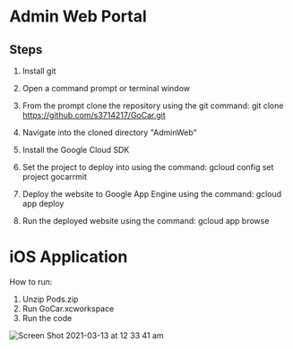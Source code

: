 # Admin Web Portal
## Steps
1. Install git

2. Open a command prompt or terminal window

3. From the prompt clone the repository using the git command: git clone https://github.com/s3714217/GoCar.git

4. Navigate into the cloned directory "AdminWeb"

5. Install the Google Cloud SDK

6. Set the project to deploy into using the command: gcloud config set project gocarrmit

7. Deploy the website to Google App Engine using the command: gcloud app deploy

8. Run the deployed website using the command: gcloud app browse


# iOS Application
How to run:
  
  1. Unzip Pods.zip
  2. Run GoCar.xcworkspace
  3. Run the code
 
![Screen Shot 2021-03-13 at 12 33 41 am](https://user-images.githubusercontent.com/41944095/110947043-c399cd80-8393-11eb-8b44-bb899b2edb5d.png)
